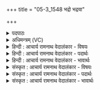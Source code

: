 +++
title = "05-3_1548 भद्रो भद्रया"

+++
<details><summary>पदपाठः</summary>

भद्रः꣢। भ꣣द्र꣡या꣢। स꣡च꣢꣯मानः। आ। अ꣣गात्। स्व꣡सा꣢꣯रम्। जा꣣रः꣢। अ꣣भि꣢। ए꣣ति। पश्चा꣢त्। सु꣣प्रकेतैः꣢। सु꣣। प्रकेतैः꣢। द्यु꣡भिः꣢꣯। अ꣣ग्निः꣢। वि꣣ति꣡ष्ठ꣢न्। वि꣣। ति꣡ष्ठ꣢꣯न्। रु꣡श꣢꣯द्भिः। व꣡र्णैः꣢꣯। अ꣣भि꣢। रा꣣म꣢म्। अ꣣स्थात्। १५४८।
</details>

<details><summary>अधिमन्त्रम् (VC)</summary>

- अग्निः
- त्रित आप्त्यः
- त्रिष्टुप्
- धैवतः
</details>

<details><summary>हिन्दी : आचार्य रामनाथ वेदालंकार - विषयः</summary>

अगले मन्त्र में यह वर्णन है कि परमात्मा ही प्राकृतिक घटनाचक्र को सञ्चालित करता है।
</details>

<details><summary>हिन्दी : आचार्य रामनाथ वेदालंकार - पदार्थः</summary>

पदार्थान्वय -  (भद्रः) श्रेष्ठ सूर्य (भद्रया) श्रेष्ठ दीप्ति से (सचमानः) संयुक्त होता हुआ (आगात्) आया है। (जारः) रात्रि को जीर्ण करता हुआ वह (स्वसारम्) भली-भाँति अन्धकार को दूर फेंकनेवाली उषा के (पश्चात्) पीछे (अभ्येति) आता है। (अग्निः) अग्रनायक जगदीश्वर (सुप्रकेतैः) सुप्रकाशमान (द्युभिः) तेजों से (वितिष्ठन्) व्याप्त होता हुआ (रुशद्भिः वर्णैः) सूर्य के चमकीले रंगों से (रामम्) काले अँधेरे को (अभि अस्थात्) दूर करता है ॥३॥
</details>

<details><summary>हिन्दी : आचार्य रामनाथ वेदालंकार - भावार्थः</summary>

भावार्थ -  रात्रि के बाद उषा,उषा के बाद दिन,दिन के बाद सन्ध्या,सन्ध्या के बाद फिर रात्रि,रात्रि के बाद फिर उषा,यह जो चक्र चल रहा है,उसका चलानेवाला जगदीश्वर के अतिरिक्त दूसरा कोई नहीं है,क्योंकि मनुष्य में ऐसा सामर्थ्य नहीं है ॥३॥
</details>

<details><summary>संस्कृत : आचार्य रामनाथ वेदालंकार - विषयः</summary>

अथ परमात्मैव प्राकृतिकं घटनाचक्रं सञ्चालयतीत्याह।
</details>

<details><summary>संस्कृत : आचार्य रामनाथ वेदालंकार - पदार्थः</summary>

पदार्थान्वय -  (भद्रः) श्रेष्ठः सूर्यः (भद्रया) श्रेष्ठया दीप्त्या (सचमानः) संयुज्यमानः (आगात्) आगतोऽस्ति। जारः रात्रेर्जरयिता सः (स्वसारम्) सुष्ठुतया तमसः प्रक्षेप्त्रीम् उषसम् (पश्चात् अभ्येति) आगच्छति। (अग्निः) अग्रनायको जगदीश्वरः (सुप्रकेतैः) सुप्रकाशैः (द्युभिः) तेजोभिः सह (वितिष्ठन्) व्याप्नुवन् (रुशद्भिः वर्णैः)सूर्यस्य रोचमानैः वर्णैः। (रामम्) कृष्णमन्धकारम् (अभि अस्थात्) अभिभवति ॥३॥
</details>

<details><summary>संस्कृत : आचार्य रामनाथ वेदालंकार - भावार्थः</summary>

भावार्थ -  रात्रेरनन्तरमुषा,उषसोऽनन्तरं दिवसो,दिवसस्यानन्तरं सन्ध्या,सन्ध्याया अनन्तरं पुना रात्री रात्र्या अनन्तरं पुनरुषा इति यच्चक्रं प्रवर्तते तस्य चालयिता जगदीश्वरमतिरिच्य न कोऽपि वर्तते,मनुष्यस्य तत्राऽसामर्थ्यात् ॥३॥
</details>